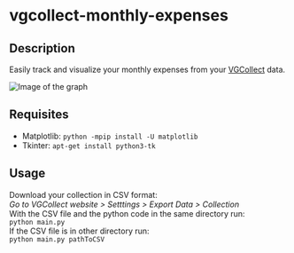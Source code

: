 # vgcollect-monthly-expenses

## Description
Easily track and visualize your monthly expenses from your [VGCollect](https://vgcollect.com) data.

![Image of the graph](https://github.com/deuxbot/vgcollect-monthly-expenses/blob/master/img.png)

## Requisites
- Matplotlib: ```python -mpip install -U matplotlib```
- Tkinter: ```apt-get install python3-tk```

## Usage
Download your collection in CSV format:    
*Go to VGCollect website > Setttings > Export Data > Collection*  
With the CSV file and the python code in the same directory run:  
```python main.py```  
If the CSV file is in other directory run:  
```python main.py pathToCSV```
